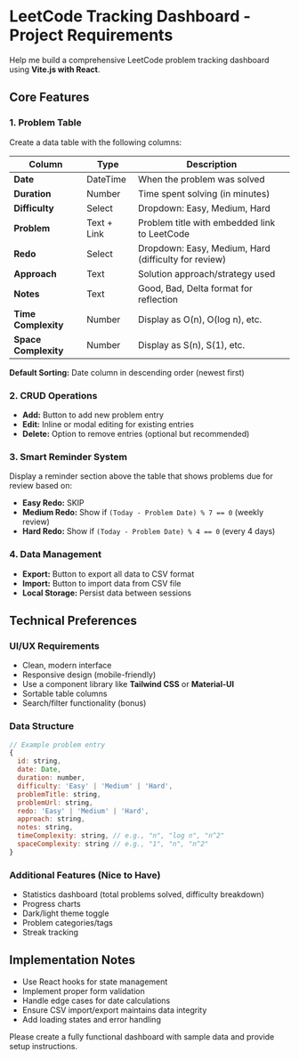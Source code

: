 # LeetCode Tracking Dashboard - Project Requirements

Help me build a comprehensive LeetCode problem tracking dashboard using **Vite.js with React**.

## Core Features

### 1. Problem Table
Create a data table with the following columns:

| Column | Type | Description |
|--------|------|-------------|
| **Date** | DateTime | When the problem was solved |
| **Duration** | Number | Time spent solving (in minutes) |
| **Difficulty** | Select | Dropdown: Easy, Medium, Hard |
| **Problem** | Text + Link | Problem title with embedded link to LeetCode |
| **Redo** | Select | Dropdown: Easy, Medium, Hard (difficulty for review) |
| **Approach** | Text | Solution approach/strategy used |
| **Notes** | Text | Good, Bad, Delta format for reflection |
| **Time Complexity** | Number | Display as O(n), O(log n), etc. |
| **Space Complexity** | Number | Display as S(n), S(1), etc. |

**Default Sorting:** Date column in descending order (newest first)

### 2. CRUD Operations
- **Add:** Button to add new problem entry
- **Edit:** Inline or modal editing for existing entries
- **Delete:** Option to remove entries (optional but recommended)

### 3. Smart Reminder System
Display a reminder section above the table that shows problems due for review based on:

- **Easy Redo:**  SKIP
- **Medium Redo:** Show if `(Today - Problem Date) % 7 == 0` (weekly review)
- **Hard Redo:** Show if `(Today - Problem Date) % 4 == 0` (every 4 days)

### 4. Data Management
- **Export:** Button to export all data to CSV format
- **Import:** Button to import data from CSV file
- **Local Storage:** Persist data between sessions

## Technical Preferences

### UI/UX Requirements
- Clean, modern interface
- Responsive design (mobile-friendly)
- Use a component library like **Tailwind CSS** or **Material-UI**
- Sortable table columns
- Search/filter functionality (bonus)

### Data Structure
```javascript
// Example problem entry
{
  id: string,
  date: Date,
  duration: number,
  difficulty: 'Easy' | 'Medium' | 'Hard',
  problemTitle: string,
  problemUrl: string,
  redo: 'Easy' | 'Medium' | 'Hard',
  approach: string,
  notes: string,
  timeComplexity: string, // e.g., "n", "log n", "n^2"
  spaceComplexity: string // e.g., "1", "n", "n^2"
}
```

### Additional Features (Nice to Have)
- Statistics dashboard (total problems solved, difficulty breakdown)
- Progress charts
- Dark/light theme toggle
- Problem categories/tags
- Streak tracking

## Implementation Notes
- Use React hooks for state management
- Implement proper form validation
- Handle edge cases for date calculations
- Ensure CSV import/export maintains data integrity
- Add loading states and error handling

Please create a fully functional dashboard with sample data and provide setup instructions.
